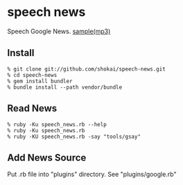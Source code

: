speech news
===========
Speech Google News. [sample(mp3)](https://raw.github.com/shokai/speech-news/master/sample.mp3)


Install
-------

    % git clone git://github.com/shokai/speech-news.git
    % cd speech-news
    % gem install bundler
    % bundle install --path vendor/bundle


Read News
---------

    % ruby -Ku speech_news.rb --help
    % ruby -Ku speech_news.rb
    % ruby -KU speech_news.rb -say "tools/gsay"


Add News Source
---------------

Put .rb file into "plugins" directory. See "plugins/google.rb"
